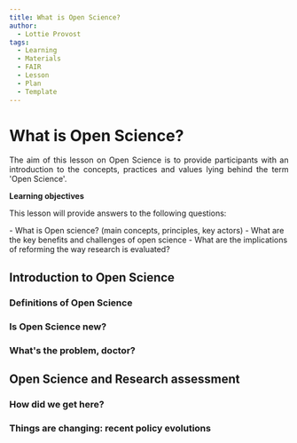 ```yaml
---
title: What is Open Science?
author:
  - Lottie Provost
tags:
  - Learning
  - Materials
  - FAIR
  - Lesson
  - Plan
  - Template
---
```


# What is Open Science?

<p align="justify">The aim of this lesson on Open Science is to provide participants with an introduction to the concepts, practices and values lying behind the term 'Open Science'. </p>

**Learning objectives**
<p align="justify">This lesson will provide answers to the following questions:</p>
- What is Open science? (main concepts, principles, key actors)
- What are the key benefits and challenges of open science
- What are the implications of reforming the way research is evaluated?

## Introduction to Open Science
### Definitions of Open Science
### Is Open Science new? 
### What's the problem, doctor? 

## Open Science and Research assessment 
### How did we get here? 
### Things are changing: recent policy evolutions


